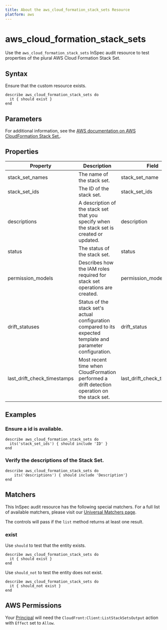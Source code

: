 ```yaml
---
title: About the aws_cloud_formation_stack_sets Resource
platform: aws
---
```


# aws_cloud_formation_stack_sets

Use the `aws_cloud_formation_stack_sets` InSpec audit resource to test properties of the plural AWS Cloud Formation Stack Set.

## Syntax

Ensure that the custom resource exists.

    describe aws_cloud_formation_stack_sets do
      it { should exist }
    end

## Parameters

For additional information, see the [AWS documentation on AWS CloudFormation Stack Set.](https://docs.aws.amazon.com/AWSCloudFormation/latest/APIReference/API_StackSet.html).

## Properties

| Property | Description | Field | 
| --- | --- | --- |
| stack_set_names | The name of the stack set. | stack_set_name |
| stack_set_ids | The ID of the stack set. | stack_set_ids |
| descriptions | A description of the stack set that you specify when the stack set is created or updated. | description |
| status | The status of the stack set. | status |
| permission_models | Describes how the IAM roles required for stack set operations are created. | permission_model |
| drift_statuses | Status of the stack set's actual configuration compared to its expected template and parameter configuration. | drift_status |
| last_drift_check_timestamps | Most recent time when CloudFormation performed a drift detection operation on the stack set. | last_drift_check_timestamp |

## Examples

### Ensure a id is available.
    describe aws_cloud_formation_stack_sets do
      its('stack_set_ids') { should include 'ID' }
    end

### Verify the descriptions of the Stack Set.
    describe aws_cloud_formation_stack_sets do
        its('descriptions') { should include 'Description'}
    end

## Matchers

This InSpec audit resource has the following special matchers. For a full list of available matchers, please visit our [Universal Matchers page](https://www.inspec.io/docs/reference/matchers/).

The controls will pass if the `list` method returns at least one result.

### exist

Use `should` to test that the entity exists.

    describe aws_cloud_formation_stack_sets do
      it { should exist }
    end

Use `should_not` to test the entity does not exist.

    describe aws_cloud_formation_stack_sets do
      it { should_not exist }
    end

## AWS Permissions

Your [Principal](https://docs.aws.amazon.com/IAM/latest/UserGuide/intro-structure.html#intro-structure-principal) will need the `CloudFront:Client:ListStackSetsOutput` action with `Effect` set to `Allow`.